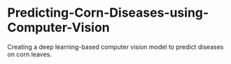 # Predicting-Corn-Diseases-using-Computer-Vision
Creating a deep learning-based computer vision model to predict diseases on corn leaves.
